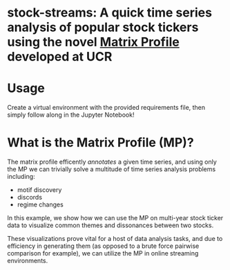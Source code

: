 # stock-streams: A quick time series analysis of popular stock tickers using the novel [Matrix Profile](https://www.cs.ucr.edu/~eamonn/MatrixProfile.html) developed at UCR

# Usage
Create a virtual environment with the provided requirements file, then simply follow along in the Jupyter Notebook! 

# What is the Matrix Profile (MP)?
The matrix profile efficently _annotates_ a given time series, and using only the MP we can trivially solve a multitude of time series analysis problems including:
- motif discovery 
- discords 
- regime changes

In this example, we show how we can use the MP on multi-year stock ticker data to visualize common themes and dissonances between two stocks. 

These visualizations prove vital for a host of data analysis tasks, and due to efficiency in generating them (as opposed to a brute force pairwise comparison for example), we can utilize the MP in online streaming environments. 
